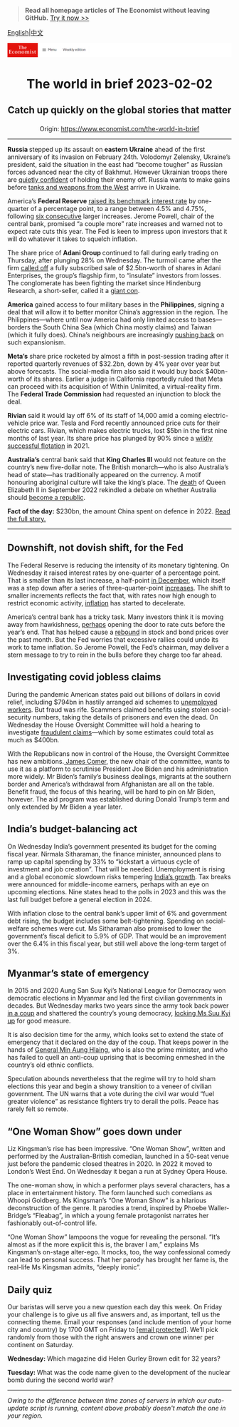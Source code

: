 > **Read all homepage articles of The Economist without leaving GitHub.** [Try it now >>](https://arielherself.github.io/te)

[English](https://github.com/arielherself/espresso/blob/main/README.md)|[中文](https://github-com.translate.goog/arielherself/espresso/blob/main/README.md?_x_tr_sl=en&_x_tr_tl=zh-CN&_x_tr_hl=zh-CN&_x_tr_pto=wapp)



![The Economist](menubar.png)

# <p align="center">The world in brief 2023-02-02</p>

## <p align="center">Catch up quickly on the global stories that matter</p>

<p align="center">Origin: <a href="https://www.economist.com/the-world-in-brief">https://www.economist.com/the-world-in-brief</a><hr>

<strong>Russia </strong>stepped up its assault on <strong>eastern</strong> <strong>Ukraine</strong> ahead of the first anniversary of its invasion on February 24th. Volodomyr Zelensky, Ukraine’s president, said the situation in the east had “become tougher” as Russian forces advanced near the city of Bakhmut. However Ukrainian troops there are [quietly confident](https://www.economist.com/europe/2023/02/01/ukraines-troops-in-the-east-are-quietly-confident) of holding their enemy off. Russia wants to make gains before [tanks and weapons from the West](https://www.economist.com/the-economist-explains/2023/01/25/what-makes-germanys-leopard-2-tank-the-best-fit-for-ukraine) arrive in Ukraine. 

America’s <strong>Federal Reserve</strong> [raised its benchmark interest rate](https://www.economist.com/finance-and-economics/2023/02/01/rallying-markets-suffer-from-a-doveish-illusion) by one-quarter of a percentage point, to a range between 4.5% and 4.75%, following [six consecutive](https://www.economist.com/finance-and-economics/2022/12/13/americas-inflation-fever-may-be-breaking-at-last) larger increases. Jerome Powell, chair of the central bank, promised “a couple more” rate increases and warned not to expect rate cuts this year. The Fed is keen to impress upon investors that it will do whatever it takes to squelch inflation.

The share price of <strong>Adani Group </strong>continued to fall during early trading on Thursday, after plunging 28% on Wednesday. The turmoil came after the firm [called off](https://www.economist.com/business/2023/02/01/what-next-for-gautam-adanis-embattled-empire) a fully subscribed sale of $2.5bn-worth of shares in Adani Enterprises, the group’s flagship firm, to “insulate” investors from losses. The conglomerate has been fighting the market since Hindenburg Research, a short-seller, called it a [giant con](https://www.economist.com/leaders/2023/01/31/nagging-questions-over-the-adani-empire-wont-go-away).

<strong>America</strong> gained access to four military bases in the <strong>Philippines</strong>, signing a deal that will allow it to better monitor China’s aggression in the region. The Philippines—where until now America had only limited access to bases—borders the South China Sea (which China mostly claims) and Taiwan (which it fully does). China’s neighbours are increasingly [pushing back](https://www.economist.com/asia/2023/02/01/chinas-put-upon-maritime-neighbours-are-pushing-back) on such expansionism. 

<strong>Meta’s</strong> share price rocketed by almost a fifth in post-session trading after it reported quarterly revenues of $32.2bn, down by 4% year over year but above forecasts. The social-media firm also said it would buy back $40bn-worth of its shares. Earlier a judge in California reportedly ruled that Meta can proceed with its acquisition of Within Unlimited, a virtual-reality firm. The <strong>Federal Trade Commission </strong>had requested an injunction to block the deal.

<strong>Rivian</strong> said it would lay off 6% of its staff of 14,000 amid a coming electric-vehicle price war. Tesla and Ford recently announced price cuts for their electric cars. Rivian, which makes electric trucks, lost $5bn in the first nine months of last year. Its share price has plunged by 90% since a [wildly successful flotation](https://www.economist.com/graphic-detail/2021/11/10/rivians-giant-listing-comes-amid-huge-losses) in 2021.

<strong>Australia’s</strong> central bank said that <strong>King Charles III</strong> would not feature on the country’s new five-dollar note. The British monarch—who is also Australia’s head of state—has traditionally appeared on the currency. A motif honouring aboriginal culture will take the king’s place. The [death](https://www.economist.com/leaders/2022/09/08/the-death-of-elizabeth-ii-marks-the-end-of-an-era) of Queen Elizabeth II in September 2022 rekindled a debate on whether Australia should [become a republic](https://www.economist.com/international/2022/09/09/some-of-the-new-kings-realms-may-become-republics). 

<strong>Fact of the day:</strong> $230bn, the amount China spent on defence in 2022. [Read the full story.](https://www.economist.com/china/2023/01/26/does-chinas-softer-tone-extend-to-taiwan)

----------

## Downshift, not dovish shift, for the Fed

The Federal Reserve is reducing the intensity of its monetary tightening. On Wednesday it raised interest rates by one-quarter of a percentage point. That is smaller than its last increase, a half-point [in December](https://www.economist.com/finance-and-economics/2022/12/13/americas-inflation-fever-may-be-breaking-at-last), which itself was a step down after a series of three-quarter-point [increases](https://www.economist.com/finance-and-economics/2022/11/02/the-fed-delivers-another-jumbo-rate-rise-and-its-far-from-done). The shift to smaller increments reflects the fact that, with rates now high enough to restrict economic activity, [inflation](https://www.economist.com/leaders/2023/01/26/the-world-economys-inflation-problem-is-easing) has started to decelerate.

America’s central bank has a tricky task. Many investors think it is moving away from hawkishness, [perhaps](https://www.economist.com/leaders/2022/12/20/the-year-of-the-rate-shock) opening the door to rate cuts before the year’s end. That has helped cause a [rebound](https://www.economist.com/finance-and-economics/2023/01/24/how-the-world-economy-could-avoid-recession) in stock and bond prices over the past month. But the Fed worries that excessive rallies could undo its work to tame inflation. So Jerome Powell, the Fed’s chairman, may deliver a stern message to try to rein in the bulls before they charge too far ahead.

## Investigating covid jobless claims

During the pandemic American states paid out billions of dollars in covid relief, including $794bn in hastily arranged aid schemes to [unemployed workers](https://www.economist.com/graphic-detail/2022/01/31/americas-covid-job-saving-programme-gave-most-of-its-cash-to-the-rich). But fraud was rife. Scammers claimed benefits using stolen social-security numbers, taking the details of prisoners and even the dead. On Wednesday the House Oversight Committee will hold a hearing to investigate [fraudulent claims](https://www.economist.com/finance-and-economics/2022/04/30/vast-sums-of-money-have-gone-missing-from-pandemic-stimulus-programmes)—which by some estimates could total as much as $400bn<em>.</em>  
  
 With the Republicans now in control of the House, the Oversight Committee has new ambitions.[ James Comer](https://www.economist.com/united-states/2022/09/27/what-would-republicans-do-with-a-house-majority), the new chair of the committee, wants to use it as a platform to scrutinise President Joe Biden and his administration more widely. Mr Biden’s family’s business dealings, migrants at the southern border and America’s withdrawal from Afghanistan are all on the table. Benefit fraud, the focus of this hearing, will be hard to pin on Mr Biden, however. The aid program was established during Donald Trump’s term and only extended by Mr Biden a year later.

## India’s budget-balancing act

On Wednesday India’s government presented its budget for the coming fiscal year. Nirmala Sitharaman, the finance minister, announced plans to ramp up capital spending by 33% to “kickstart a virtuous cycle of investment and job creation”. That will be needed. Unemployment is rising and a global economic slowdown risks tempering [India’s growth](https://www.economist.com/the-world-ahead/2022/11/18/the-indian-economy-remains-a-bright-spot-in-south-asia). Tax breaks were announced for middle-income earners, perhaps with an eye on upcoming elections. Nine states head to the polls in 2023 and this was the last full budget before a general election in 2024.

With inflation close to the central bank’s upper limit of 6% and government debt rising, the budget includes some belt-tightening. Spending on social-welfare schemes were cut. Ms Sitharaman also promised to lower the government’s fiscal deficit to 5.9% of GDP. That would be an improvement over the 6.4% in this fiscal year, but still well above the long-term target of 3%.

## Myanmar’s state of emergency

In 2015 and 2020 Aung San Suu Kyi’s National League for Democracy won democratic elections in Myanmar and led the first civilian governments in decades. But Wednesday marks two years since the army took back power [in a coup](https://www.economist.com/asia/2023/01/31/myanmars-civil-war-has-moved-to-its-heartlands) and shattered the country’s young democracy, [locking Ms Suu Kyi up](https://www.economist.com/asia/2021/12/11/myanmars-generals-want-aung-san-suu-kyi-locked-up-forever) for good measure.  
  
 It is also decision time for the army, which looks set to extend the state of emergency that it declared on the day of the coup. That keeps power in the hands of [General Min Aung Hlaing](https://www.economist.com/asia/2023/01/12/myanmars-generals-are-deeply-superstitious), who is also the prime minister, and who has failed to quell an anti-coup uprising that is becoming enmeshed in the country’s old ethnic conflicts.

Speculation abounds nevertheless that the regime will try to hold sham elections this year and begin a showy transition to a veneer of civilian government. The UN warns that a vote during the civil war would “fuel greater violence” as resistance fighters try to derail the polls. Peace has rarely felt so remote.

## “One Woman Show” goes down under

Liz Kingsman’s rise has been impressive. “One Woman Show”, written and performed by the Australian-British comedian, launched in a 50-seat venue just before the pandemic closed theatres in 2020. In 2022 it moved to London’s West End. On Wednesday it began a run at Sydney Opera House.

The one-woman show, in which a performer plays several characters, has a place in entertainment history. The form launched such comedians as Whoopi Goldberg. Ms Kingsman’s “One Woman Show” is a hilarious deconstruction of the genre. It parodies a trend, inspired by Phoebe Waller-Bridge’s “Fleabag”, in which a young female protagonist narrates her fashionably out-of-control life.

“One Woman Show” lampoons the vogue for revealing the personal. “It’s almost as if the more explicit this is, the braver I am,” explains Ms Kingsman’s on-stage alter-ego. It mocks, too, the way confessional comedy can lead to personal success. That her parody has brought her fame is, the real-life Ms Kingsman admits, “deeply ironic”.

## Daily quiz

Our baristas will serve you a new question each day this week. On Friday your challenge is to give us all five answers and, as important, tell us the connecting theme. Email your responses (and include mention of your home city and country) by 1700 GMT on Friday to [<span class="__cf_email__" data-cfemail="db8aaeb2a19ea8aba9bea8a8b49bbeb8b4b5b4b6b2a8aff5b8b4b6">[email&#160;protected]</span>](https://mail.google.com/mail/?view=cm&amp;fs=1&amp;tf=1&amp;to=QuizEspresso@economist.com). We’ll pick randomly from those with the right answers and crown one winner per continent on Saturday.

<strong>Wednesday: </strong>Which magazine did Helen Gurley Brown edit for 32 years?  
  
<strong>Tuesday: </strong>What was the code name given to the development of the nuclear bomb during the second world war?

----------

*Owing to the difference between time zones of servers in which our auto-update script is running, content above probably doesn't match the one in your region.*
